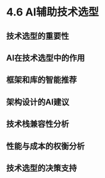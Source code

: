 # 4.6 AI辅助技术选型

## 技术选型的重要性

## AI在技术选型中的作用

## 框架和库的智能推荐

## 架构设计的AI建议

## 技术栈兼容性分析

## 性能与成本的权衡分析

## 技术选型的决策支持